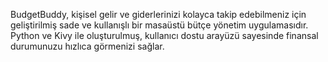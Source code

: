 BudgetBuddy, kişisel gelir ve giderlerinizi kolayca takip edebilmeniz için geliştirilmiş sade ve kullanışlı bir masaüstü bütçe yönetim uygulamasıdır.
Python ve Kivy ile oluşturulmuş, kullanıcı dostu arayüzü sayesinde finansal durumunuzu hızlıca görmenizi sağlar.
